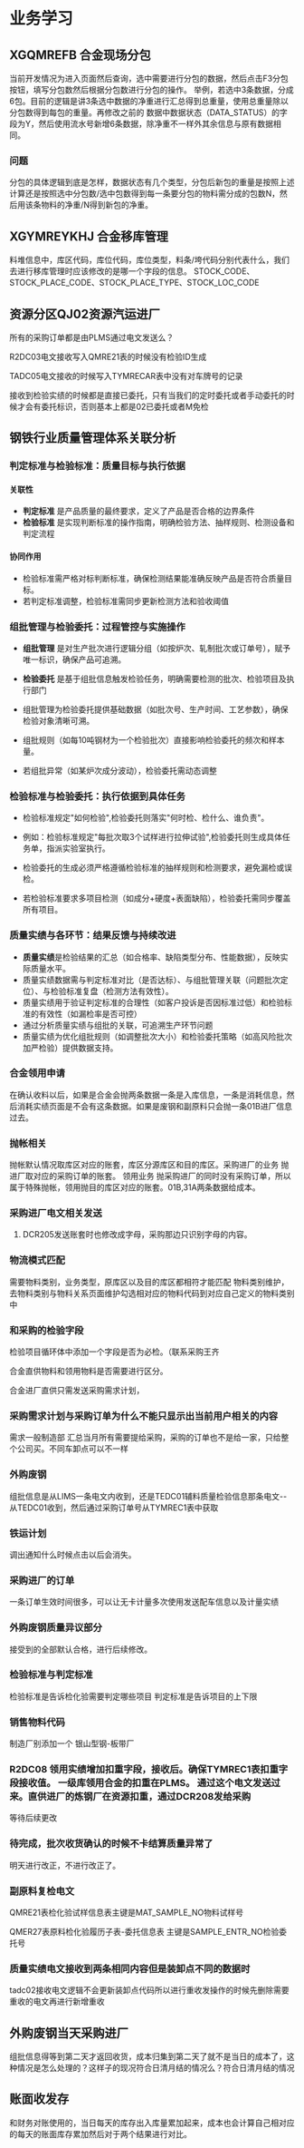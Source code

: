 # 业务学习

## XGQMREFB 合金现场分包

当前开发情况为进入页面然后查询，选中需要进行分包的数据，然后点击F3分包按钮，填写分包数然后根据分包数进行分包的操作。
举例，若选中3条数据，分成6包。目前的逻辑是讲3条选中数据的净重进行汇总得到总重量，使用总重量除以分包数得到每包的重量。再修改之前的
数据中数据状态（DATA_STATUS）的字段为Y，然后使用流水号新增6条数据，除净重不一样外其余信息与原有数据相同。

### 问题

分包的具体逻辑到底是怎样，数据状态有几个类型，分包后新包的重量是按照上述计算还是按照选中分包数/选中包数得到每一条要分包的物料需分成的包数N，然后用该条物料的净重/N得到新包的净重。

## XGYMREYKHJ 合金移库管理

料堆信息中，库区代码，库位代码，库位类型，料条/垮代码分别代表什么，我们去进行移库管理时应该修改的是哪一个字段的信息。
STOCK_CODE、STOCK_PLACE_CODE、STOCK_PLACE_TYPE、STOCK_LOC_CODE

## 资源分区QJ02资源汽运进厂

所有的采购订单都是由PLMS通过电文发送么？

R2DC03电文接收写入QMRE21表的时候没有检验ID生成

TADC05电文接收的时候写入TYMRECAR表中没有对车牌号的记录

接收到检验实绩的时候都是直接已委托，只有当我们的定时委托或者手动委托的时候才会有委托标识，否则基本上都是02已委托或者M免检

## 钢铁行业质量管理体系关联分析

### 判定标准与检验标准：质量目标与执行依据

#### 关联性

- **判定标准** 是产品质量的最终要求，定义了产品是否合格的边界条件
- **检验标准** 是实现判断标准的操作指南，明确检验方法、抽样规则、检测设备和判定流程

#### 协同作用

- 检验标准需严格对标判断标准，确保检测结果能准确反映产品是否符合质量目标。
- 若判定标准调整，检验标准需同步更新检测方法和验收阈值

### 组批管理与检验委托：过程管控与实施操作

- **组批管理** 是对生产批次进行逻辑分组（如按炉次、轧制批次或订单号），赋予唯一标识，确保产品可追溯。
- **检验委托** 是基于组批信息触发检验任务，明确需要检测的批次、检验项目及执行部门

- 组批管理为检验委托提供基础数据（如批次号、生产时间、工艺参数），确保检验对象清晰可溯。
- 组批规则（如每10吨钢材为一个检验批次）直接影响检验委托的频次和样本量。
- 若组批异常（如某炉次成分波动），检验委托需动态调整

### 检验标准与检验委托：执行依据到具体任务

- 检验标准规定"如何检验",检验委托则落实"何时检、检什么、谁负责"。
- 例如：检验标准规定"每批次取3个试样进行拉伸试验",检验委托则生成具体任务单，指派实验室执行。

- 检验委托的生成必须严格遵循检验标准的抽样规则和检测要求，避免漏检或误检。
- 若检验标准要求多项目检测（如成分+硬度+表面缺陷），检验委托需同步覆盖所有项目。

### 质量实绩与各环节：结果反馈与持续改进

- **质量实绩**是检验结果的汇总（如合格率、缺陷类型分布、性能数据），反映实际质量水平。
- 质量实绩数据需与判定标准对比（是否达标）、与组批管理关联（问题批次定位）、与检验标准复盘（检测方法有效性）。
- 质量实绩用于验证判定标准的合理性（如客户投诉是否因标准过低）和检验标准的有效性（如漏检率是否可控）
- 通过分析质量实绩与组批的关联，可追溯生产环节问题
- 质量实绩为优化组批规则（如调整批次大小）和检验委托策略（如高风险批次加严检验）提供数据支持。

### 合金领用申请

在确认收料以后，如果是合金会抛两条数据一条是入库信息，一条是消耗信息，然后消耗实绩页面是不会有这条数据。如果是废钢和副原料只会抛一条01B进厂信息过去。

### 抛帐相关

抛帐默认情况取库区对应的账套，库区分源库区和目的库区。采购进厂的业务 抛进厂取对应的采购订单的账套。
领用业务 抛采购进厂的同时没有采购订单，所以属于特殊抛帐，领用抛目的库区对应的账套。01B,31A两条数据给成本。

### 采购进厂电文相关发送

1. DCR205发送账套时也修改成字母，采购那边只识别字母的内容。

### 物流模式匹配

需要物料类别，业务类型，原库区以及目的库区都相符才能匹配
物料类别维护，去物料类别与物料关系页面维护勾选相对应的物料代码到对应自己定义的物料类别中

### 和采购的检验字段

检验项目循环体中添加一个字段是否为必检。（联系采购王齐

合金直供物料和领用物料是否需要进行区分。

合金进厂直供只需发送采购需求计划，

### 采购需求计划与采购订单为什么不能只显示出当前用户相关的内容

需求一般制造部 汇总当月所有需要提给采购，采购的订单也不是给一家，只给整个公司买。不同车卸点可以不一样

### 外购废钢

组批信息是从LIMS一条电文内收到，还是TEDC01辅料质量检验信息那条电文--从TEDC01收到，然后通过采购订单号从TYMREC1表中获取

### 铁运计划

调出通知什么时候点击以后会消失。

### 采购进厂的订单

一条订单生效时间很多，可以让无卡计量多次使用发送配车信息以及计量实绩

### 外购废钢质量异议部分

接受到的全部默认合格，进行后续修改。

### 检验标准与判定标准

检验标准是告诉检化验需要判定哪些项目
判定标准是告诉项目的上下限

### 销售物料代码

制造厂别添加一个 银山型钢-板带厂

### R2DC08 领用实绩增加扣重字段，接收后。确保TYMREC1表扣重字段接收值。 一级库领用合金的扣重在PLMS。 通过这个电文发送过来。直供进厂的炼钢厂在资源扣重，通过DCR208发给采购

等待后续更改

### 待完成，批次收货确认的时候不卡结算质量异常了

明天进行改正，不进行改正了。

### 副原料复检电文

QMRE21表检化验试样信息表主键是MAT_SAMPLE_NO物料试样号

QMER27表原料检化验履历子表-委托信息表 主键是SAMPLE_ENTR_NO检验委托号

### 质量实绩电文接收到两条相同内容但是装卸点不同的数据时

tadc02接收电文逻辑不会更新装卸点代码所以进行重收发操作的时候先删除需要重收的电文再进行新增重收

## 外购废钢当天采购进厂

组批信息得等到第二天才返回收货，成本归集到第二天了就不是当日的成本了，这种情况是怎么处理的？这样子的现况符合日清月结的情况么？符合日清月结的情况

## 账面收发存

和财务对账使用的，当日每天的库存出入库量累加起来，成本也会计算自己相对应的每天的账面库存累加然后对于两个结果进行对比。
